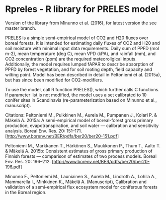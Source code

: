 # Rpreles - R library for PRELES model

Version of the library from Minunno et al. (2016), for latest version the see master branch.

PRELES is a simple semi-empirical model of CO2 and H20 fluxes over boreal forests. It is intended for estimating daily fluxes of CO2 and H20 and soil moisture with minimal input data requirements. Daily sum of PPFD (mol m-2), mean temperature (deg C), mean VPD (kPA), and rainfall (mm), and CO2 concentration (ppm) are the required meteoroligical inputs. Additionally, the model requires lumped fAPAR to describe absorption of PPFD by forest vegetation, and for soil rooting depth, field capacity and wilting point.
Model has been described in detail in Peltoniemi et al. (2015a), but has since been modified for CO2-modifiers. 

To use the model, call R function PRELES(), which further calls C functions. If parameter list is not modified, the model uses a set calibrated to 10 conifer sites in Scandinavia (re-parameterization based on Minunno et al., manuscript).

Citations: 
Peltoniemi M., Pulkkinen M., Aurela M., Pumpanen J., Kolari P. & Mäkelä A. 2015a: A semi-empirical model of boreal-forest gross primary production, evapotranspiration, and soil water — calibration and sensitivity analysis. Boreal Env. Res. 20: 151–171. [http://www.borenv.net/BER/pdfs/ber20/ber20-151.pdf]

Peltoniemi M., Markkanen T., Härkönen S., Muukkonen P., Thum T., Aalto T. & Mäkelä A. 2015b: Consistent estimates of gross primary production of Finnish forests — comparison of estimates of two process models. Boreal Env. Res. 20: 196–212. [http://www.borenv.net/BER/pdfs/ber20/ber20-196.pdf]

Minunno F., Peltoniemi M., Launiainen S., Aurela M., Lindroth A., Lohila A., Mammarella I., Minkkinen K., Mäkelä A. (Manuscript), Calibration and validation of a semi-empirical flux ecosystem model for coniferous forests in the Boreal region.


